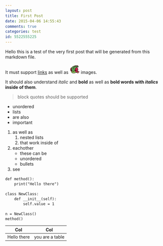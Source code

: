 ```yaml
---
layout: post
title: First Post
date: 2015-04-06 14:55:43
comments: true
categories: test
id: 5522555225
---
```


Hello this is a test of the very first post that will be generated from this markdown file.

It must support [links](http://rickyayoub.com) as well as ![demo image](flygon.gif) images.

It should also understand *italic* and **bold** as well as **bold words with _italics_ inside of them**.

> block quotes should be
> supported

* unordered
* lists
* are also
* important

1. as well as
    1. nested lists
    2. that work inside of
2. eachother
    * these can be 
    * unordered
    * bullets
3. see

```
def method():
    print("Hello there")

class NewClass:
    def __init__(self):
        self.value = 1

n = NewClass()
method()
```

|Col | Col |
|----|-----|
|Hello there | you are a table |